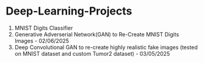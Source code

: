 # Deep-Learning-Projects

1. MNIST Digits Classifier
2. Generative Adverserial Network(GAN) to Re-Create MNIST Digits Images - 02/06/2025
3. Deep Convolutional GAN to re-create highly realistic fake images (tested on MNIST dataset and custom Tumor2 dataset) - 03/05/2025

